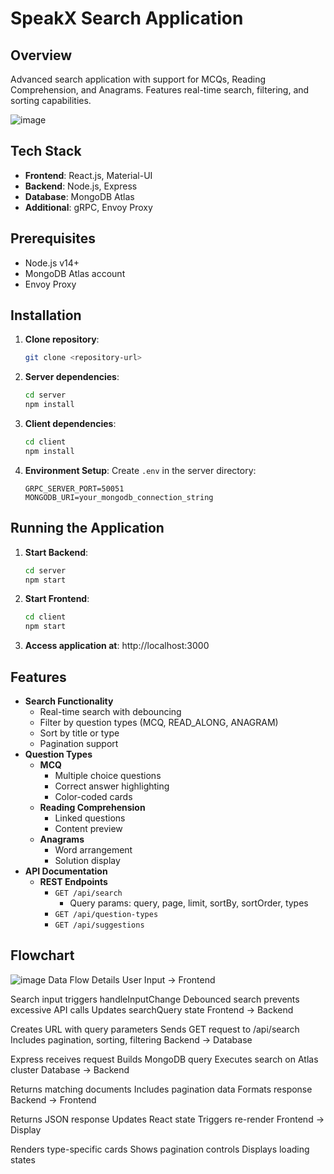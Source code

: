 
# SpeakX Search Application

## **Overview**
Advanced search application with support for MCQs, Reading Comprehension, and Anagrams. Features real-time search, filtering, and sorting capabilities.

![image](https://github.com/user-attachments/assets/b117b4c8-377b-4f72-8deb-247d7123d628)


## **Tech Stack**
- **Frontend**: React.js, Material-UI
- **Backend**: Node.js, Express
- **Database**: MongoDB Atlas
- **Additional**: gRPC, Envoy Proxy

## **Prerequisites**
- Node.js v14+
- MongoDB Atlas account
- Envoy Proxy

## **Installation**

1. **Clone repository**:
    ```bash
    git clone <repository-url>
    ```

2. **Server dependencies**:
    ```bash
    cd server
    npm install
    ```

3. **Client dependencies**:
    ```bash
    cd client
    npm install
    ```

4. **Environment Setup**: Create `.env` in the server directory:
    ```env
    GRPC_SERVER_PORT=50051
    MONGODB_URI=your_mongodb_connection_string
    ```

## **Running the Application**

1. **Start Backend**:
    ```bash
    cd server
    npm start
    ```

2. **Start Frontend**:
    ```bash
    cd client
    npm start
    ```

3. **Access application at**: http://localhost:3000

## **Features**
- **Search Functionality**
    - Real-time search with debouncing
    - Filter by question types (MCQ, READ_ALONG, ANAGRAM)
    - Sort by title or type
    - Pagination support
- **Question Types**
    - **MCQ**
        - Multiple choice questions
        - Correct answer highlighting
        - Color-coded cards
    - **Reading Comprehension**
        - Linked questions
        - Content preview
    - **Anagrams**
        - Word arrangement
        - Solution display
- **API Documentation**
    - **REST Endpoints**
        - `GET /api/search`
            - Query params: query, page, limit, sortBy, sortOrder, types
        - `GET /api/question-types`
        - `GET /api/suggestions`

## **Flowchart**
![image](https://github.com/user-attachments/assets/98937d07-fa56-4c14-89bd-127e8fcfb959)
Data Flow Details
User Input → Frontend

Search input triggers handleInputChange
Debounced search prevents excessive API calls
Updates searchQuery state
Frontend → Backend

Creates URL with query parameters
Sends GET request to /api/search
Includes pagination, sorting, filtering
Backend → Database

Express receives request
Builds MongoDB query
Executes search on Atlas cluster
Database → Backend

Returns matching documents
Includes pagination data
Formats response
Backend → Frontend

Returns JSON response
Updates React state
Triggers re-render
Frontend → Display

Renders type-specific cards
Shows pagination controls
Displays loading states

